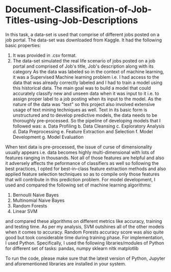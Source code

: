 # Document-Classification-of-Job-Titles-using-Job-Descriptions

In this task, a data-set is used that comprise of different jobs posted on a job portal. The data-set was downloaded from Kaggle. It had the following basic properties:
1. It was provided in .csv format.
2. The data-set simulated the real life scenario of jobs posted on a job portal and comprised of Job's title, Job's description along with its category
As the data was labeled so in the context of machine learning, it was a Supervised Machine learning problem i.e. I had access to the data that was already correctly labeled and I had to train a model using this historical data. The main goal was to build a model that could accurately classify new and unseen data when it was input to it i.e. to assign proper label to a job posting when its input to the model.
As the nature of the data was "text" so this project also involved extensive usage of text mining techniques as well. Text in its basic form is unstructured and to develop predictive models, the data needs to be thoroughly pre-processed. So the pipeline of developing models that I followed was:
a. Data Profiling
b. Data Cleansing
c. Exploratory Analysis
d. Data Preprocessing
e. Feature Extraction and Selection
f. Model Development
g. Model Evaluation 

When text data is pre-processed, the issue of curse of dimensionality usually appears i.e. data becomes highly multi-dimensional with lots of features ranging in thousands. Not all of those features are helpful and also it adversely affects the peformance of classifiers as well so following the best practices, I opted for best-in-class feature extraction methods and also applied feature selection techniques so as to compile only those features that will contribute in this prediction problem. 
For model development, I used and compared the following set of machine learning algorithms:
1. Bernoulli Naive Bayes
2. Multinomial Naive Bayes
3. Random Forests
4. Linear SVM

and compared these algorithms on different metrics like accuracy, training and testing time. As per my analysis, SVM outshines all of the other models when it comes to accuracy. Random Forests accuracy score was also quite good but took considerable time during training phase.
For implementation, I used Python. Specifically, I used the following libraries/modules of Python for different set of tasks:
pandas,
numpy
sklearn
nltk
matplotlib

To run the code, please make sure that the latest version of Python, Jupyter and aforementioned libraries are installed in your system.
